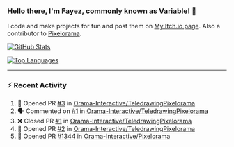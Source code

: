 ### Hello there, I'm Fayez, commonly known as Variable! 👋
I code and make projects for fun and post them on [My Itch.io page](https://variable-industries.itch.io/). Also a contributor to [Pixelorama](https://github.com/Orama-Interactive/Pixelorama).

[![GitHub Stats](https://github-readme-stats.vercel.app/api/?username=Variable-ind&show_icons=true&theme=merko)](https://github.com/anuraghazra/github-readme-stats)

[![Top Languages](https://github-readme-stats.vercel.app/api/top-langs/?username=Variable-ind&layout=compact&theme=merko)](https://github.com/anuraghazra/github-readme-stats)

---

### :zap: Recent Activity

<!--START_SECTION:activity-->
1. 💪 Opened PR [#3](https://github.com/Orama-Interactive/TeledrawingPixelorama/pull/3) in [Orama-Interactive/TeledrawingPixelorama](https://github.com/Orama-Interactive/TeledrawingPixelorama)
2. 🗣 Commented on [#1](https://github.com/Orama-Interactive/TeledrawingPixelorama/pull/1#issuecomment-3248556267) in [Orama-Interactive/TeledrawingPixelorama](https://github.com/Orama-Interactive/TeledrawingPixelorama)
3. ❌ Closed PR [#1](https://github.com/Orama-Interactive/TeledrawingPixelorama/pull/1) in [Orama-Interactive/TeledrawingPixelorama](https://github.com/Orama-Interactive/TeledrawingPixelorama)
4. 💪 Opened PR [#2](https://github.com/Orama-Interactive/TeledrawingPixelorama/pull/2) in [Orama-Interactive/TeledrawingPixelorama](https://github.com/Orama-Interactive/TeledrawingPixelorama)
5. 💪 Opened PR [#1344](https://github.com/Orama-Interactive/Pixelorama/pull/1344) in [Orama-Interactive/Pixelorama](https://github.com/Orama-Interactive/Pixelorama)
<!--END_SECTION:activity-->

<!--
**Variable-ind/Variable-ind** is a ✨ _special_ ✨ repository because its `README.md` (this file) appears on your GitHub profile.

Here are some ideas to get you started:
- 🌱 I’m currently studying at ...
- 🔭 I’m currently working on ...
- 👯 I’m looking to collaborate on ...
- 🤔 I’m looking for help with ...
- 💬 Ask me about ...
- 📫 How to reach me: ...
- ⚡ Fun fact: ...
-->
